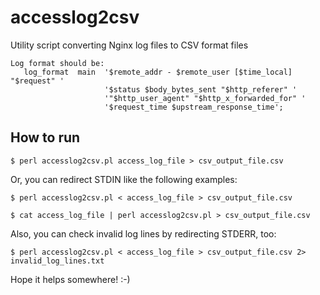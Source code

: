 accesslog2csv
=============

Utility script converting Nginx log files to CSV format files

```
Log format should be:
   log_format  main  '$remote_addr - $remote_user [$time_local] "$request" '
                     '$status $body_bytes_sent "$http_referer" '
                     '"$http_user_agent" "$http_x_forwarded_for" '
                     '$request_time $upstream_response_time';
```

How to run
----------

```
$ perl accesslog2csv.pl access_log_file > csv_output_file.csv
```

Or, you can redirect STDIN like the following examples:

```
$ perl accesslog2csv.pl < access_log_file > csv_output_file.csv
```

```
$ cat access_log_file | perl accesslog2csv.pl > csv_output_file.csv
```

Also, you can check invalid log lines by redirecting STDERR, too:

```
$ perl accesslog2csv.pl < access_log_file > csv_output_file.csv 2> invalid_log_lines.txt
```

Hope it helps somewhere! :-)
